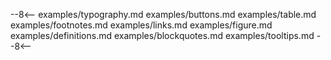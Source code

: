 --8<--
examples/typography.md
examples/buttons.md
examples/table.md
examples/footnotes.md
examples/links.md
examples/figure.md
examples/definitions.md
examples/blockquotes.md
examples/tooltips.md
--8<--